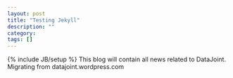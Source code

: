 ```yaml
---
layout: post
title: "Testing Jekyll"
description: ""
category: 
tags: []
---
```

{% include JB/setup %}
This blog will contain all news related to DataJoint.  Migrating from datajoint.wordpress.com
